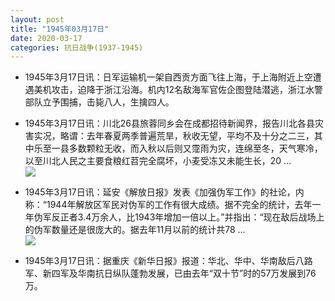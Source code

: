 ```yaml
---
layout: post
title: "1945年03月17日"
date: 2020-03-17
categories: 抗日战争(1937-1945)
---
```


<meta name="referrer" content="no-referrer" />

- 1945年3月17日讯：日军运输机一架自西贡方面飞往上海，于上海附近上空遭遇美机攻击，迫降于浙江沿海。机内12名敌海军官佐企图登陆潜逃，浙江水警部队立予围捕，击毙八人，生擒四人。 

- 1945年3月17日讯：川北26县旅蓉同乡会在成都招待新闻界，报告川北各县灾害实况，略谓：去年春夏两季普遍荒旱，秋收无望，平均不及十分之二三，其中乐至一县多数颗粒无收，而入秋以后则又霪雨为灾，连绵至冬，天气寒冷，以至川北人民之主要食粮红苕完全腐坏，小麦受冻又未能生长，20 ... <br/><img src="https://wx4.sinaimg.cn/large/aca367d8ly1gcx2wvfaw4j20c8090mx7.jpg" />

- 1945年3月17日讯：延安《解放日报》发表《加强伪军工作》的社论，内称：“1944年解放区军民对伪军的工作有很大成绩。据不完全的统计，去年一年伪军反正者3.4万余人，比1943年增加一倍以上。”并指出：“现在敌后战场上的伪军数量还是很庞大的。据去年11月以前的统计共78 ... <br/><img src="https://wx3.sinaimg.cn/large/aca367d8ly1gcwsi5b8jyj20c80ay0sw.jpg" />

- 1945年3月17日讯：据重庆《新华日报》报道：华北、华中、华南敌后八路军、新四军及华南抗日纵队蓬勃发展，已由去年“双十节”时的57万发展到76万。 

